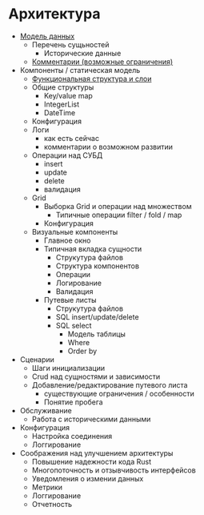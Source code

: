 Архитектура
=================

- [Модель данных](model.md)
    - Перечень сущьностей
        - Исторические данные
    - [Комментарии (возможные ограничения)](model_cmnt.md)
- Компоненты / статическая модель
    - [Функциональная структура и слои](fun_layers.md)
    - Общие структуры
        - Key/value map
        - IntegerList
        - DateTime
    - Конфигурация
    - Логи
        - как есть сейчас
        - комментарии о возможном развитии
    - Операции над СУБД
        - insert
        - update
        - delete
        - валидация
    - Grid
        - Выборка Grid и операции над множеством
            - Типичные операции filter / fold / map
        - Конфигурация
    - Визуальные компоненты
        - Главное окно
        - Типичная вкладка сущности
            - Струкутура файлов
            - Структура компонентов
            - Операции
            - Логирование
            - Валидация
        - Путевые листы
            - Струкутура файлов
            - SQL insert/update/delete
            - SQL select
                - Модель таблицы
                - Where
                - Order by
- Сценарии 
    - Шаги инициализации
    - Crud над сущностями и зависимости
    - Добавление/редактирование путевого листа
        - существующие ограничения / особенности
        - Понятие пробега
- Обслуживание
    - Работа с историческими данными
- Конфигурация
    - Настройка соединения
    - Логгирование
- Соображения над улучшением архитектуры
    - Повышение надежности кода Rust
    - Многопоточность и отзывчивость интерфейсов
    - Уведомления о измении данных
    - Метрики 
    - Логгирование
    - Отчетность
